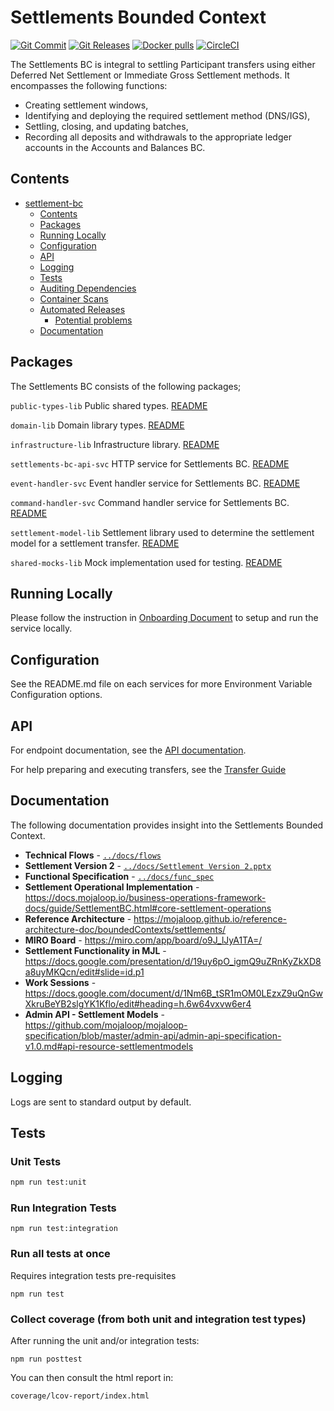 # Settlements Bounded Context

[![Git Commit](https://img.shields.io/github/last-commit/mojaloop/settlements-bc.svg?style=flat)](https://github.com/mojaloop/settlements-bc/commits/master)
[![Git Releases](https://img.shields.io/github/release/mojaloop/settlements-bc.svg?style=flat)](https://github.com/mojaloop/settlements-bc/releases)
[![Docker pulls](https://img.shields.io/docker/pulls/mojaloop/settlements-bc.svg?style=flat)](https://hub.docker.com/r/mojaloop/settlements-bc)
[![CircleCI](https://circleci.com/gh/mojaloop/settlements-bc.svg?style=svg)](https://circleci.com/gh/mojaloop/settlements-bc)

The Settlements BC is integral to settling Participant transfers using either Deferred Net Settlement or Immediate Gross Settlement methods. It encompasses the following functions:

- Creating settlement windows,
- Identifying and deploying the required settlement method (DNS/IGS),
- Settling, closing, and updating batches,
- Recording all deposits and withdrawals to the appropriate ledger accounts in the Accounts and Balances BC.

## Contents
- [settlement-bc](#settlement-bc)
  - [Contents](#contents)
  - [Packages](#packages)
  - [Running Locally](#running-locally)
  - [Configuration](#configuration)
  - [API](#api)
  - [Logging](#logging)
  - [Tests](#tests)
  - [Auditing Dependencies](#auditing-dependencies)
  - [Container Scans](#container-scans)
  - [Automated Releases](#automated-releases)
    - [Potential problems](#potential-problems)
  - [Documentation](#documentation)

## Packages
The Settlements BC consists of the following packages;

`public-types-lib`
Public shared types.
[README](./packages/public-types-lib/README.md)

`domain-lib`
Domain library types.
[README](./packages/domain-lib/README.md)

`infrastructure-lib`
Infrastructure library.
[README](./packages/infrastructure-lib/README.md)

`settlements-bc-api-svc`
HTTP service for Settlements BC.
[README](packages/api-svc/README.md)

`event-handler-svc`
Event handler service for Settlements BC.
[README](packages/event-handler-svc/README.md)

`command-handler-svc`
Command handler service for Settlements BC.
[README](packages/command-handler-svc/README.md)

`settlement-model-lib`
Settlement library used to determine the settlement model for a settlement transfer.
[README](./packages/settlement-model-lib/README.md)

`shared-mocks-lib`
Mock implementation used for testing.
[README](./packages/shared-mocks-lib/README.md)

## Running Locally

Please follow the instruction in [Onboarding Document](Onboarding.md) to setup and run the service locally.

## Configuration

See the README.md file on each services for more Environment Variable Configuration options.

## API

For endpoint documentation, see the [API documentation](https://github.com/mojaloop/mojaloop-specification/blob/master/admin-api/admin-api-specification-v1.0.md#api-resource-settlementmodels).

For help preparing and executing transfers, see the [Transfer Guide](TransferGuide.md)

## Documentation
The following documentation provides insight into the Settlements Bounded Context.

- **Technical Flows** - [`../docs/flows`](docs/flows/)
- **Settlement Version 2** - [`../docs/Settlement Version 2.pptx`](docs/Settlement%20Version%202.pptx)
- **Functional Specification** - [`../docs/func_spec`](docs/func_spec/)
- **Settlement Operational Implementation** - https://docs.mojaloop.io/business-operations-framework-docs/guide/SettlementBC.html#core-settlement-operations
- **Reference Architecture** - https://mojaloop.github.io/reference-architecture-doc/boundedContexts/settlements/
- **MIRO Board** - https://miro.com/app/board/o9J_lJyA1TA=/
- **Settlement Functionality in MJL** - https://docs.google.com/presentation/d/19uy6pO_igmQ9uZRnKyZkXD8a8uyMKQcn/edit#slide=id.p1
- **Work Sessions** - https://docs.google.com/document/d/1Nm6B_tSR1mOM0LEzxZ9uQnGwXkruBeYB2slgYK1Kflo/edit#heading=h.6w64vxvw6er4
- **Admin API - Settlement Models** - https://github.com/mojaloop/mojaloop-specification/blob/master/admin-api/admin-api-specification-v1.0.md#api-resource-settlementmodels


## Logging

Logs are sent to standard output by default.

## Tests

### Unit Tests

```bash
npm run test:unit
```

### Run Integration Tests

```shell
npm run test:integration
```

### Run all tests at once
Requires integration tests pre-requisites
```shell
npm run test
```

### Collect coverage (from both unit and integration test types)

After running the unit and/or integration tests:

```shell
npm run posttest
```

You can then consult the html report in:

```shell
coverage/lcov-report/index.html
```


